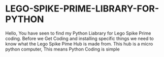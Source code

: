 # LEGO-SPIKE-PRIME-LIBRARY-FOR-PYTHON

Hello, You have seen to find my Python Liabrary for Lego Spike Prime coding. 
Before we Get Coding and installing specific things we need to know what the Lego Spike Pime Hub is made from.
This hub is a micro python computer, This means Python Coding is simple 
